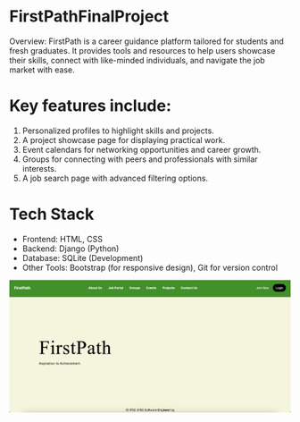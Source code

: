 # FirstPathFinalProject
Overview: FirstPath is a career guidance platform tailored for students and fresh graduates. It provides tools and resources to help users showcase their skills, connect with like-minded individuals, and navigate the job market with ease.

# Key features include:
1. Personalized profiles to highlight skills and projects.
2. A project showcase page for displaying practical work.
3. Event calendars for networking opportunities and career growth.
4. Groups for connecting with peers and professionals with similar interests.
5. A job search page with advanced filtering options.

# Tech Stack
- Frontend: HTML, CSS
- Backend: Django (Python)
- Database: SQLite (Development)
- Other Tools: Bootstrap (for responsive design), Git for version control

![alt text](image.png)